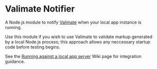 # Valimate Notifier

A Node.js module to notify [Valimate](https://github.com/jamesseanwright/valimate) when your local app instance is running.

Use this module if you wish to use Valimate to validate markup generated by a local Node.js process; this approach allows any neccessary startup code before testing begins.

See the [Running against a local app server](https://github.com/jamesseanwright/valimate/wiki/Running-against-a-local-app-server) Wiki page for integration guidance.